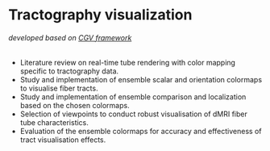 # Tractography visualization

###### developed based on [CGV framework](https://wwwpub.zih.tu-dresden.de/~gumhold/cgv/html/index.html)<br/>
* Literature review on real-time tube rendering with color mapping specific to tractography data.<br/>
* Study and implementation of ensemble scalar and orientation colormaps to visualise fiber tracts.<br/>
* Study and implementation of ensemble comparison and localization based on the chosen colormaps.<br/>
* Selection of viewpoints to conduct robust visualisation of dMRI fiber tube characteristics.<br/>
* Evaluation of the ensemble colormaps for accuracy and effectiveness of tract visualisation effects.<br/>
